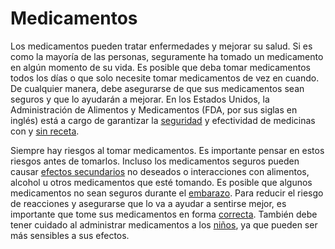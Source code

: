 Medicamentos
============


Los medicamentos pueden tratar enfermedades y mejorar su salud. Si es como la mayoría de las personas, seguramente ha tomado un medicamento en algún momento de su vida. Es posible que deba tomar medicamentos todos los días o que solo necesite tomar medicamentos de vez en cuando. De cualquier manera, debe asegurarse de que sus medicamentos sean seguros y que lo ayudarán a mejorar. En los Estados Unidos, la Administración de Alimentos y Medicamentos (FDA, por sus siglas en inglés) está a cargo de garantizar la [seguridad](https://medlineplus.gov/spanish/drugsafety.html) y efectividad de medicinas con y [sin receta](https://medlineplus.gov/spanish/overthecountermedicines.html).


Siempre hay riesgos al tomar medicamentos. Es importante pensar en estos riesgos antes de tomarlos. Incluso los medicamentos seguros pueden causar [efectos secundarios](https://medlineplus.gov/spanish/drugreactions.html) no deseados o interacciones con alimentos, alcohol u otros medicamentos que esté tomando. Es posible que algunos medicamentos no sean seguros durante el [embarazo](https://medlineplus.gov/spanish/pregnancyandmedicines.html). Para reducir el riesgo de reacciones y asegurarse que lo va a ayudar a sentirse mejor, es importante que tome sus medicamentos en forma [correcta](https://medlineplus.gov/spanish/medicationerrors.html). También debe tener cuidado al administrar medicamentos a los [niños](https://medlineplus.gov/spanish/medicinesandchildren.html), ya que pueden ser más sensibles a sus efectos.

